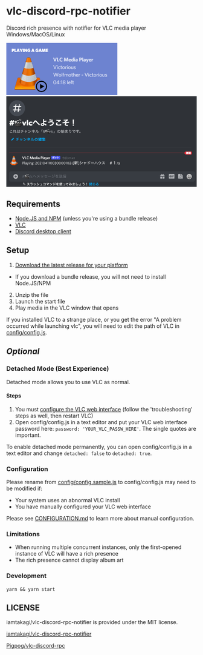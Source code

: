 # vlc-discord-rpc-notifier
Discord rich presence with notifier for VLC media player Windows/MacOS/Linux

![Example](./example.png)
![Example_2](./example_2.png)

## Requirements
- [Node.JS and NPM](https://nodejs.org/en/) (unless you're using a bundle release)
- [VLC](https://www.videolan.org/index.html)
- [Discord desktop client](https://discordapp.com/)

## Setup
 1. [Download the latest release for your platform](https://github.com/iamtakagi/vlc-discord-rpc-notifier/releases)
  - If you download a bundle release, you will not need to install Node.JS/NPM
 2. Unzip the file
 3. Launch the start file
 4. Play media in the VLC window that opens

If you installed VLC to a strange place, or you get the error "A problem occurred while launching vlc", you will need to edit the path of VLC in [config/config.js](./config/config.js).

## *Optional*
### Detached Mode (Best Experience)
Detached mode allows you to use VLC as normal.
#### Steps
 1. You must [configure the VLC web interface](https://github.com/azrafe7/vlc4youtube/blob/master/instructions/how-to-enable-vlc-web-interface.md) (follow the 'troubleshooting' steps as well, then restart VLC)
 2. Open config/config.js in a text editor and put your VLC web interface password here: `password: 'YOUR_VLC_PASSW_HERE'`. The single quotes are important.

To enable detached mode permanently, you can open config/config.js in a text editor and change `detached: false` to `detached: true`.

### Configuration
Please rename from [config/config.sample.js](./config/config.sample.js) to config/config.js may need to be modified if:
 - Your system uses an abnormal VLC install
 - You have manually configured your VLC web interface

Please see [CONFIGURATION.md](./CONFIGURATION.md) to learn more about manual configuration.

### Limitations
 - When running multiple concurrent instances, only the first-opened instance of VLC will have a rich presence
 - The rich presence cannot display album art

### Development
```console
yarn && yarn start
```

## LICENSE
iamtakagi/vlc-discord-rpc-notifier is provided under the MIT license.

[iamtakagi/vlc-discord-rpc-notifier](https://github.com/iamtakagi/vlc-discord-rpc-notifier)

[Pigpog/vlc-discord-rpc](https://github.com/Pigpog/vlc-discord-rpc)